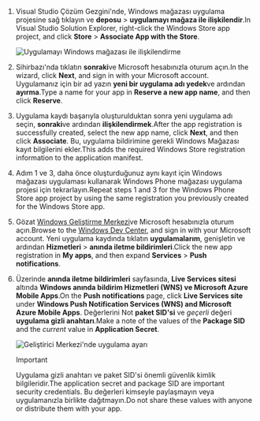 
1. <span data-ttu-id="9ed56-101">Visual Studio Çözüm Gezgini'nde, Windows mağazası uygulama projesine sağ tıklayın ve **deposu** > **uygulamayı mağaza ile ilişkilendir**.</span><span class="sxs-lookup"><span data-stu-id="9ed56-101">In Visual Studio Solution Explorer, right-click the Windows Store app project, and click **Store** > **Associate App with the Store**.</span></span>

    ![Uygulamayı Windows mağazası ile ilişkilendirme](./media/app-service-mobile-register-wns/notification-hub-associate-win8-app.png)
2. <span data-ttu-id="9ed56-103">Sihirbazı'nda tıklatın **sonraki**ve Microsoft hesabınızla oturum açın.</span><span class="sxs-lookup"><span data-stu-id="9ed56-103">In the wizard, click **Next**, and sign in with your Microsoft account.</span></span> <span data-ttu-id="9ed56-104">Uygulamanız için bir ad yazın **yeni bir uygulama adı yedek**ve ardından **ayırma**.</span><span class="sxs-lookup"><span data-stu-id="9ed56-104">Type a name for your app in **Reserve a new app name**, and then click **Reserve**.</span></span>
3. <span data-ttu-id="9ed56-105">Uygulama kaydı başarıyla oluşturulduktan sonra yeni uygulama adı seçin, **sonraki**ve ardından **ilişkilendirmek**.</span><span class="sxs-lookup"><span data-stu-id="9ed56-105">After the app registration is successfully created, select the new app name, click **Next**, and then click **Associate**.</span></span> <span data-ttu-id="9ed56-106">Bu, uygulama bildirimine gerekli Windows Mağazası kayıt bilgilerini ekler.</span><span class="sxs-lookup"><span data-stu-id="9ed56-106">This adds the required Windows Store registration information to the application manifest.</span></span>
4. <span data-ttu-id="9ed56-107">Adım 1 ve 3, daha önce oluşturduğunuz aynı kayıt için Windows mağazası uygulaması kullanarak Windows Phone mağazası uygulama projesi için tekrarlayın.</span><span class="sxs-lookup"><span data-stu-id="9ed56-107">Repeat steps 1 and 3 for the Windows Phone Store app project by using the same registration you previously created for the Windows Store app.</span></span>  
5. <span data-ttu-id="9ed56-108">Gözat [Windows Geliştirme Merkezi](https://dev.windows.com/en-us/overview)ve Microsoft hesabınızla oturum açın.</span><span class="sxs-lookup"><span data-stu-id="9ed56-108">Browse to the [Windows Dev Center](https://dev.windows.com/en-us/overview), and sign in with your Microsoft account.</span></span> <span data-ttu-id="9ed56-109">Yeni uygulama kaydında tıklatın **uygulamalarım**, genişletin ve ardından **Hizmetleri** > **anında iletme bildirimleri**.</span><span class="sxs-lookup"><span data-stu-id="9ed56-109">Click the new app registration in **My apps**, and then expand **Services** > **Push notifications**.</span></span>
6. <span data-ttu-id="9ed56-110">Üzerinde **anında iletme bildirimleri** sayfasında, **Live Services sitesi** altında **Windows anında bildirim Hizmetleri (WNS) ve Microsoft Azure Mobile Apps**.</span><span class="sxs-lookup"><span data-stu-id="9ed56-110">On the **Push notifications** page, click **Live Services site** under **Windows Push Notification Services (WNS) and Microsoft Azure Mobile Apps**.</span></span> <span data-ttu-id="9ed56-111">Değerlerini Not **paket SID'si** ve *geçerli* değeri **uygulama gizli anahtarı**.</span><span class="sxs-lookup"><span data-stu-id="9ed56-111">Make a note of the values of the **Package SID** and the *current*  value in **Application Secret**.</span></span> 

    ![Geliştirici Merkezi'nde uygulama ayarı](./media/app-service-mobile-register-wns/mobile-services-win8-app-push-auth.png)

   > [!IMPORTANT]
   > <span data-ttu-id="9ed56-113">Uygulama gizli anahtarı ve paket SID'si önemli güvenlik kimlik bilgileridir.</span><span class="sxs-lookup"><span data-stu-id="9ed56-113">The application secret and package SID are important security credentials.</span></span> <span data-ttu-id="9ed56-114">Bu değerleri kimseyle paylaşmayın veya uygulamanızla birlikte dağıtmayın.</span><span class="sxs-lookup"><span data-stu-id="9ed56-114">Do not share these values with anyone or distribute them with your app.</span></span>
   >
   >

